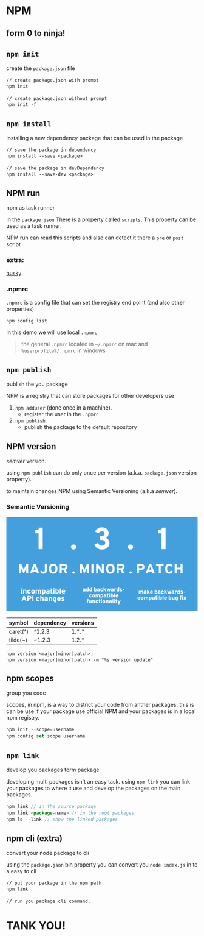 # NPM 

## form 0 to ninja!



## `npm init`
create the `package.json` file


```
// create package.json with prompt
npm init

// create package.json without prompt
npm init -f
```



## `npm install` 
installing a new dependency package that can be used in the package


```
// save the package in dependency
npm install --save <package>

// save the package in devDependency
npm install --save-dev <package>
```



## NPM run
npm as task runner


in the `package.json` There is a property called `scripts`. This property can be used as a task runner.


NPM run can read this scripts and also can detect it there a `pre` or `post` script


### extra:
[husky](https://www.npmjs.com/package/husky)



### .npmrc

`.npmrc` is a config file that can set the registry end point (and also other properties)
```
npm config list
```
in this demo we will use local `.npmrc` 
> the general `.npmrc` located in `~/.npmrc` on mac and `%userprofile%/.npmrc` in windows



## `npm publish`
publish the you package


NPM is a registry that can store packages for other developers use


1. `npm adduser` (done once in a machine).
    * register the user in the `.npmrc`
2. `npm publish`.
    * publish the package to the default repository



## NPM version
*semver* version.


using `npm publish` can do only once per version (a.k.a. `package.json` version property).


to maintain changes NPM using Semantic Versioning (a.k.a *semver*).


### Semantic Versioning


![sem ver](semver02.png)


|symbol|dependency|versions
|:-|:-|:-
|caret(^)|^1.2.3|1.\*.\*
|tilde(~)|~1.2.3|1.2.\*


```
npm version <major|minor|patch>;
npm version <major|minor|patch> -m "%s version update"
```



## npm scopes
group you code


scopes, in npm, is a way to district your code from anther packages. this is can be use if your package use official NPM and your packages is in a local npm registry.


``` javascript
npm init --scope=username
npm config set scope username
```



## `npm link`
develop you packages form package


developing multi packages isn't an easy task. using `npm link` you can link your packages to where it use and develop the packages on the main packages.


``` javascript
npm link // in the source package
npm link <package-name> // in the root packages
npm ls --link // show the linked packages
```



## npm cli (extra)
convert your node package to cli


using the `package.json` bin property you can convert you `node index.js` in to a easy to cli


```
// put your package in the npm path
npm link 

// run you package cli command.
```



# TANK YOU!